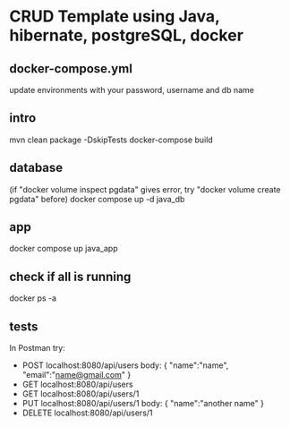 # CRUD Template using Java, hibernate, postgreSQL, docker

## docker-compose.yml
update environments with your password, username and db name

## intro
mvn clean package -DskipTests
docker-compose build

## database
(if "docker volume inspect pgdata" gives error, try "docker volume create pgdata" before)
docker compose up -d java_db

## app 
docker compose up java_app

## check if all is running 
docker ps -a

## tests
In Postman try: 
- POST localhost:8080/api/users
body: 
{
    "name":"name",
    "email":"name@gmail.com"
}
- GET localhost:8080/api/users
- GET localhost:8080/api/users/1
- PUT localhost:8080/api/users/1
body: 
{
    "name":"another name"
}
- DELETE localhost:8080/api/users/1
